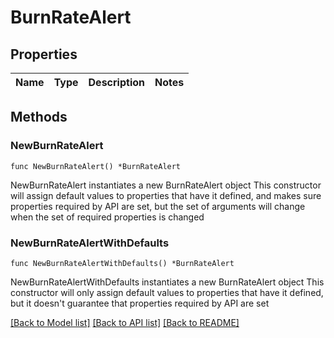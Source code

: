 # BurnRateAlert

## Properties

Name | Type | Description | Notes
------------ | ------------- | ------------- | -------------

## Methods

### NewBurnRateAlert

`func NewBurnRateAlert() *BurnRateAlert`

NewBurnRateAlert instantiates a new BurnRateAlert object
This constructor will assign default values to properties that have it defined,
and makes sure properties required by API are set, but the set of arguments
will change when the set of required properties is changed

### NewBurnRateAlertWithDefaults

`func NewBurnRateAlertWithDefaults() *BurnRateAlert`

NewBurnRateAlertWithDefaults instantiates a new BurnRateAlert object
This constructor will only assign default values to properties that have it defined,
but it doesn't guarantee that properties required by API are set


[[Back to Model list]](../README.md#documentation-for-models) [[Back to API list]](../README.md#documentation-for-api-endpoints) [[Back to README]](../README.md)



